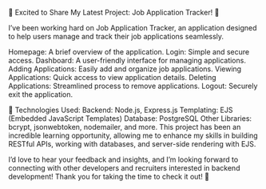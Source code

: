 🚀 Excited to Share My Latest Project: Job Application Tracker! 🚀

I’ve been working hard on Job Application Tracker, an application designed to help users manage and track their job applications seamlessly.

Homepage: A brief overview of the application.
Login: Simple and secure access.
Dashboard: A user-friendly interface for managing applications.
Adding Applications: Easily add and organize job applications.
Viewing Applications: Quick access to view application details.
Deleting Applications: Streamlined process to remove applications.
Logout: Securely exit the application.

🌟 Technologies Used:
Backend: Node.js, Express.js
Templating: EJS (Embedded JavaScript Templates)
Database: PostgreSQL
Other Libraries: bcrypt, jsonwebtoken, nodemailer, and more.
This project has been an incredible learning opportunity, allowing me to enhance my skills in building RESTful APIs, working with databases, and server-side rendering with EJS.

I’d love to hear your feedback and insights, and I’m looking forward to connecting with other developers and recruiters interested in backend development! Thank you for taking the time to check it out! 🙌
